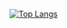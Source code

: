 [![Top Langs](https://github-readme-stats.vercel.app/api/top-langs/?username=GGos3&layout=compact)](https://github.com/GGos3/github-readme-stats)
